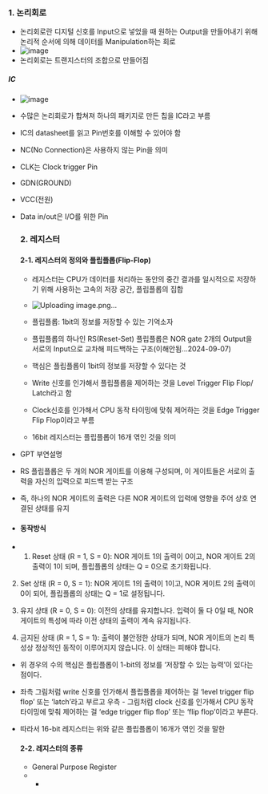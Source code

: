 ### 1. 논리회로
- 논리회로란 디지털 신호를 Input으로 넣었을 때 원하는 Output을 만들어내기 위해 논리적 순서에 의해 데이터를 Manipulation하는 회로
- ![image](https://github.com/user-attachments/assets/f9f9b932-4c9c-4de3-9a21-5abfd52ff692)
- 논리회로는 트랜지스터의 조합으로 만들어짐

##### IC
- ![image](https://github.com/user-attachments/assets/decd84ca-22f1-4e12-9b5e-469396c6c31d)
- 수많은 논리회로가 합쳐져 하나의 패키지로 만든 칩을 IC라고 부름
- IC의 datasheet를 읽고 Pin번호를 이해할 수 있어야 함
- NC(No Connection)은 사용하지 않는 Pin을 의미
- CLK는 Clock trigger Pin
- GDN(GROUND)
- VCC(전원)
- Data in/out은 I/O를 위한 Pin

  ### 2. 레지스터

  #### 2-1. 레지스터의 정의와 플립플롭(Flip-Flop)
  - 레지스터는 CPU가 데이터를 처리하는 동안의 중간 결과를 일시적으로 저장하기 위해 사용하는 고속의 저장 공간, 플립플롭의 집합
  - ![Uploading image.png…]()

  - 플립플롭: 1bit의 정보를 저장할 수 있는 기억소자
  - 플립플롭의 하나인 RS(Reset-Set) 플립플롭은 NOR gate 2개의 Output을 서로의 Input으로 교차해 피드백하는 구조(이해안됨...2024-09-07)
  - 핵심은 플립플롭이 1bit의 정보를 저장할 수 있다는 것
  - Write 신호를 인가해서 플립플롭을 제어하는 것을 Level Trigger Flip Flop/ Latch라고 함
  - Clock신호를 인가해서 CPU 동작 타이밍에 맞춰 제어하는 것을 Edge Trigger Flip Flop이라고 부름
  - 16bit 레지스터는 플립플롭이 16개 엮인 것을 의미

 - GPT 부연설명
 - RS 플립플롭은 두 개의 NOR 게이트를 이용해 구성되며, 이 게이트들은 서로의 출력을 자신의 입력으로 피드백 받는 구조
 - 즉, 하나의 NOR 게이트의 출력은 다른 NOR 게이트의 입력에 영향을 주어 상호 연결된 상태를 유지
 - #### 동작방식
 - 1. Reset 상태 (R = 1, S = 0):
NOR 게이트 1의 출력이 0이고, NOR 게이트 2의 출력이 1이 되며, 플립플롭의 상태는 Q = 0으로 초기화됩니다.

  2. Set 상태 (R = 0, S = 1):
NOR 게이트 1의 출력이 1이고, NOR 게이트 2의 출력이 0이 되어, 플립플롭의 상태는 Q = 1로 설정됩니다.

  3. 유지 상태 (R = 0, S = 0):
이전의 상태를 유지합니다. 입력이 둘 다 0일 때, NOR 게이트의 특성에 따라 이전 상태의 출력이 계속 유지됩니다.

  4. 금지된 상태 (R = 1, S = 1):
출력이 불안정한 상태가 되며, NOR 게이트의 논리 특성상 정상적인 동작이 이루어지지 않습니다. 이 상태는 피해야 합니다.

- 위 경우의 수의 핵심은 플립플롭이 1-bit의 정보를 ‘저장할 수 있는 능력’이 있다는 점이다.
- 좌측 그림처럼 write 신호를 인가해서 플립플롭을 제어하는 걸 ‘level trigger flip flop’ 또는 ‘latch’라고 부르고 우측 - 그림처럼 clock 신호를 인가해서 CPU 동작 타이밍에 맞춰 제어하는 걸 ‘edge trigger flip flop’ 또는 ‘flip flop’이라고 부른다.
- 따라서 16-bit 레지스터는 위와 같은 플립플롭이 16개가 엮인 것을 말한

  #### 2-2. 레지스터의 종류
  - General Purpose Register
  - -  
